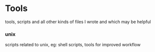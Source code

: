 # Tools
tools, scripts and all other kinds of files I wrote and which may be helpful


### unix
scripts related to unix, eg: shell scripts, tools for improved workflow
